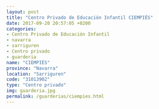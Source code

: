 ```yaml
---
layout: post
title: "Centro Privado de Educación Infantil CIEMPIÉS"
date: 2017-09-20 20:57:05 +0200
categories:
- Centro Privado de Educación Infantil
- navarra
- sarriguren
- Centro privado
- guarderia
name: "CIEMPIÉS"
province: "Navarra"
location: "Sarriguren"
code: "31013902"
type: "Centro privado"
img: guarderia.jpg
permalink: /guarderias/ciempies.html
---
```

